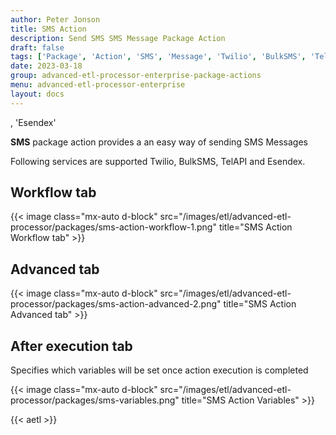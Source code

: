 ```yaml
---
author: Peter Jonson
title: SMS Action
description: Send SMS SMS Message Package Action
draft: false
tags: ['Package', 'Action', 'SMS', 'Message', 'Twilio', 'BulkSMS', 'TelAPI', 'Esendex']
date: 2023-03-18
group: advanced-etl-processor-enterprise-package-actions
menu: advanced-etl-processor-enterprise
layout: docs
---
```


, 'Esendex'

**SMS** package action provides a an easy way of sending SMS Messages

Following services are supported Twilio, BulkSMS, TelAPI and Esendex.

## Workflow tab

{{< image class="mx-auto d-block"  src="/images/etl/advanced-etl-processor/packages/sms-action-workflow-1.png" title="SMS Action Workflow tab" >}}

## Advanced tab

{{< image class="mx-auto d-block"  src="/images/etl/advanced-etl-processor/packages/sms-action-advanced-2.png" title="SMS Action Advanced tab" >}}

## After execution tab

Specifies which variables will be set once action execution is completed

{{< image class="mx-auto d-block"  src="/images/etl/advanced-etl-processor/packages/sms-variables.png" title="SMS Action Variables" >}}

{{< aetl >}}
